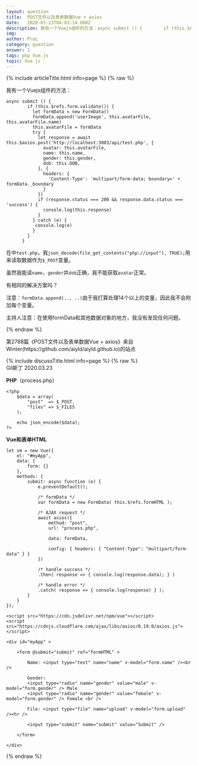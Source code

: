 ```yaml
---
layout: question
title:  POST文件以及表单数据Vue + axios
date:   2020-03-23T04:03:14.000Z
description: 我有一个Vuejs组件的方法：async submit () {        if (this.$refs.form.validate()) {...
img: 
author: ProL
category: question
answer: 1
tags: php Vue.js
topic: Vue.js
---
```

<div class="article-root">
  <div class="article">
    {% include articleTitle.html info=page %}
    {% raw %}
    <div class="article-content"><p><font style="vertical-align: inherit;"><font style="vertical-align: inherit;">我有一个Vuejs组件的方法：</font></font></p>

<pre><code>async submit () {<font></font>
        if (this.$refs.form.validate()) {<font></font>
          let formData = new FormData()<font></font>
          formData.append('userImage', this.avatarFile, this.avatarFile.name)<font></font>
          this.avatarFile = formData<font></font>
          try {<font></font>
            let response = await this.$axios.post('http://localhost:3003/api/test.php', {<font></font>
              avatar: this.avatarFile,<font></font>
              name: this.name,<font></font>
              gender: this.gender,<font></font>
              dob: this.DOB,<font></font>
            }, {<font></font>
              headers: {<font></font>
                'Content-Type': 'multipart/form-data; boundary=' + formData._boundary<font></font>
              }<font></font>
            })<font></font>
            if (response.status === 200 &amp;&amp; response.data.status === 'success') {<font></font>
              console.log(this.response)<font></font>
            }<font></font>
          } catch (e) {<font></font>
           console.log(e)<font></font>
          }<font></font>
        }<font></font>
      }<font></font>
</code></pre>

<p><font style="vertical-align: inherit;"><font style="vertical-align: inherit;">在中</font></font><code>test.php</code><font style="vertical-align: inherit;"><font style="vertical-align: inherit;">，我</font></font><code>json_decode(file_get_contents("php://input"), TRUE);</code><font style="vertical-align: inherit;"><font style="vertical-align: inherit;">用来读取数据作为</font></font><code>$_POST</code><font style="vertical-align: inherit;"><font style="vertical-align: inherit;">变量。</font></font></p>

<p><font style="vertical-align: inherit;"><font style="vertical-align: inherit;">虽然我能读</font></font><code>name</code><font style="vertical-align: inherit;"><font style="vertical-align: inherit;">，</font></font><code>gender</code><font style="vertical-align: inherit;"><font style="vertical-align: inherit;">并</font></font><code>dob</code><font style="vertical-align: inherit;"><font style="vertical-align: inherit;">正确，我不能获取</font></font><code>avatar</code><font style="vertical-align: inherit;"><font style="vertical-align: inherit;">正常。</font></font></p>

<p><font style="vertical-align: inherit;"><font style="vertical-align: inherit;">有相同的解决方案吗？</font></font></p>

<p><font style="vertical-align: inherit;"><font style="vertical-align: inherit;">注意：</font></font><code>formData.append(.., ..)</code><font style="vertical-align: inherit;"><font style="vertical-align: inherit;">由于我打算处理14个以上的</font><font style="vertical-align: inherit;">变量，</font><font style="vertical-align: inherit;">因此我</font><font style="vertical-align: inherit;">不会附加每个</font><font style="vertical-align: inherit;">变量。</font></font></p>

<p><font style="vertical-align: inherit;"><font style="vertical-align: inherit;">主持人注意：在使用formData和其他数据对象的地方，我没有发现任何问题。</font></font></p></div>
    {% endraw %}
  </div>
  <p class="winter_mark">第2788篇《POST文件以及表单数据Vue + axios》来自Winter(https://github.com/aiyld/aiyld.github.io)的站点</p>
  <div class="discuss-wrapper">
    {% include discussTitle.html info=page %}
    {% raw %}
    <div class="discuss-list">
    <div class="discuss-item">
        <div class="discuss-parent">
          <div class="discuss-meta">
            <span class="discuss-user">Gil斯丁</span>
            <span class="discuss-time">2020.03.23</span>
          </div>
          <div class="discuss-comment"><p><strong><font style="vertical-align: inherit;"><font style="vertical-align: inherit;">PHP</font></font></strong><font style="vertical-align: inherit;"><font style="vertical-align: inherit;">（process.php）</font></font></p>

<pre><code>&lt;?php<font></font>
    $data = array(<font></font>
        "post"  =&gt; $_POST,<font></font>
        "files" =&gt; $_FILES<font></font>
    );<font></font>
<font></font>
    echo json_encode($data);<font></font>
?&gt;<font></font>
</code></pre>

<p><strong><font style="vertical-align: inherit;"><font style="vertical-align: inherit;">Vue和表单HTML</font></font></strong></p>

<p></p><div class="snippet" data-lang="js" data-hide="false" data-console="true" data-babel="false">
<div class="snippet-code">
<pre class="snippet-code-js lang-js prettyprint-override"><code>let vm = new Vue({<font></font>
    el: "#myApp",<font></font>
    data: {<font></font>
        form: {}<font></font>
    },<font></font>
    methods: {<font></font>
        submit: async function (e) {<font></font>
            e.preventDefault();<font></font>
<font></font>
            /* formData */<font></font>
            var formData = new FormData( this.$refs.formHTML );<font></font>
<font></font>
            /* AJAX request */<font></font>
            await axios({<font></font>
                method: "post",<font></font>
                url: "process.php",<font></font>
<font></font>
                data: formData,<font></font>
<font></font>
                config: { headers: { "Content-Type": "multipart/form-data" } }<font></font>
            })<font></font>
<font></font>
            /* handle success */<font></font>
            .then( response =&gt; { console.log(response.data); } )<font></font>
<font></font>
            /* handle error */<font></font>
            .catch( response =&gt; { console.log(response) } );<font></font>
        }<font></font>
    }<font></font>
});</code></pre>
<pre class="snippet-code-html lang-html prettyprint-override"><code>&lt;script src="https://cdn.jsdelivr.net/npm/vue"&gt;&lt;/script&gt;<font></font>
&lt;script src="https://cdnjs.cloudflare.com/ajax/libs/axios/0.19.0/axios.js"&gt;&lt;/script&gt;<font></font>
<font></font>
&lt;div id="myApp" &gt;<font></font>
<font></font>
    &lt;form @submit="submit" ref="formHTML" &gt;<font></font>
<font></font>
        Name: &lt;input type="text" name="name" v-model="form.name" /&gt;&lt;br /&gt;<font></font>
<font></font>
        Gender:<font></font>
        &lt;input type="radio" name="gender" value="male" v-model="form.gender" /&gt; Male<font></font>
        &lt;input type="radio" name="gender" value="female" v-model="form.gender" /&gt; Female &lt;br /&gt;<font></font>
<font></font>
        File: &lt;input type="file" name="upload" v-model="form.upload" /&gt;&lt;hr /&gt;<font></font>
<font></font>
        &lt;input type="submit" name="submit" value="Submit" /&gt;<font></font>
<font></font>
    &lt;/form&gt;<font></font>
<font></font>
&lt;/div&gt;</code></pre>
</div>
</div>
<p></p></div>
        </div></div>
    </div>
    {% endraw %}
  </div>
<div>
